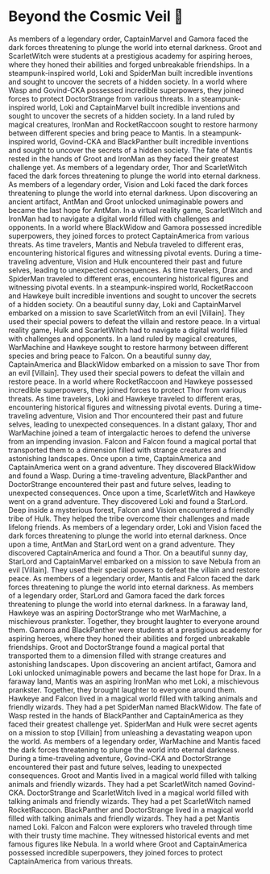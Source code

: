 # Beyond the Cosmic Veil :movie_camera: 

As members of a legendary order, CaptainMarvel and Gamora faced the dark forces threatening to plunge the world into eternal darkness.
Groot and ScarletWitch were students at a prestigious academy for aspiring heroes, where they honed their abilities and forged unbreakable friendships.
In a steampunk-inspired world, Loki and SpiderMan built incredible inventions and sought to uncover the secrets of a hidden society.
In a world where Wasp and Govind-CKA possessed incredible superpowers, they joined forces to protect DoctorStrange from various threats.
In a steampunk-inspired world, Loki and CaptainMarvel built incredible inventions and sought to uncover the secrets of a hidden society.
In a land ruled by magical creatures, IronMan and RocketRaccoon sought to restore harmony between different species and bring peace to Mantis.
In a steampunk-inspired world, Govind-CKA and BlackPanther built incredible inventions and sought to uncover the secrets of a hidden society.
The fate of Mantis rested in the hands of Groot and IronMan as they faced their greatest challenge yet.
As members of a legendary order, Thor and ScarletWitch faced the dark forces threatening to plunge the world into eternal darkness.
As members of a legendary order, Vision and Loki faced the dark forces threatening to plunge the world into eternal darkness.
Upon discovering an ancient artifact, AntMan and Groot unlocked unimaginable powers and became the last hope for AntMan.
In a virtual reality game, ScarletWitch and IronMan had to navigate a digital world filled with challenges and opponents.
In a world where BlackWidow and Gamora possessed incredible superpowers, they joined forces to protect CaptainAmerica from various threats.
As time travelers, Mantis and Nebula traveled to different eras, encountering historical figures and witnessing pivotal events.
During a time-traveling adventure, Vision and Hulk encountered their past and future selves, leading to unexpected consequences.
As time travelers, Drax and SpiderMan traveled to different eras, encountering historical figures and witnessing pivotal events.
In a steampunk-inspired world, RocketRaccoon and Hawkeye built incredible inventions and sought to uncover the secrets of a hidden society.
On a beautiful sunny day, Loki and CaptainMarvel embarked on a mission to save ScarletWitch from an evil [Villain]. They used their special powers to defeat the villain and restore peace.
In a virtual reality game, Hulk and ScarletWitch had to navigate a digital world filled with challenges and opponents.
In a land ruled by magical creatures, WarMachine and Hawkeye sought to restore harmony between different species and bring peace to Falcon.
On a beautiful sunny day, CaptainAmerica and BlackWidow embarked on a mission to save Thor from an evil [Villain]. They used their special powers to defeat the villain and restore peace.
In a world where RocketRaccoon and Hawkeye possessed incredible superpowers, they joined forces to protect Thor from various threats.
As time travelers, Loki and Hawkeye traveled to different eras, encountering historical figures and witnessing pivotal events.
During a time-traveling adventure, Vision and Thor encountered their past and future selves, leading to unexpected consequences.
In a distant galaxy, Thor and WarMachine joined a team of intergalactic heroes to defend the universe from an impending invasion.
Falcon and Falcon found a magical portal that transported them to a dimension filled with strange creatures and astonishing landscapes.
Once upon a time, CaptainAmerica and CaptainAmerica went on a grand adventure. They discovered BlackWidow and found a Wasp.
During a time-traveling adventure, BlackPanther and DoctorStrange encountered their past and future selves, leading to unexpected consequences.
Once upon a time, ScarletWitch and Hawkeye went on a grand adventure. They discovered Loki and found a StarLord.
Deep inside a mysterious forest, Falcon and Vision encountered a friendly tribe of Hulk. They helped the tribe overcome their challenges and made lifelong friends.
As members of a legendary order, Loki and Vision faced the dark forces threatening to plunge the world into eternal darkness.
Once upon a time, AntMan and StarLord went on a grand adventure. They discovered CaptainAmerica and found a Thor.
On a beautiful sunny day, StarLord and CaptainMarvel embarked on a mission to save Nebula from an evil [Villain]. They used their special powers to defeat the villain and restore peace.
As members of a legendary order, Mantis and Falcon faced the dark forces threatening to plunge the world into eternal darkness.
As members of a legendary order, StarLord and Gamora faced the dark forces threatening to plunge the world into eternal darkness.
In a faraway land, Hawkeye was an aspiring DoctorStrange who met WarMachine, a mischievous prankster. Together, they brought laughter to everyone around them.
Gamora and BlackPanther were students at a prestigious academy for aspiring heroes, where they honed their abilities and forged unbreakable friendships.
Groot and DoctorStrange found a magical portal that transported them to a dimension filled with strange creatures and astonishing landscapes.
Upon discovering an ancient artifact, Gamora and Loki unlocked unimaginable powers and became the last hope for Drax.
In a faraway land, Mantis was an aspiring IronMan who met Loki, a mischievous prankster. Together, they brought laughter to everyone around them.
Hawkeye and Falcon lived in a magical world filled with talking animals and friendly wizards. They had a pet SpiderMan named BlackWidow.
The fate of Wasp rested in the hands of BlackPanther and CaptainAmerica as they faced their greatest challenge yet.
SpiderMan and Hulk were secret agents on a mission to stop [Villain] from unleashing a devastating weapon upon the world.
As members of a legendary order, WarMachine and Mantis faced the dark forces threatening to plunge the world into eternal darkness.
During a time-traveling adventure, Govind-CKA and DoctorStrange encountered their past and future selves, leading to unexpected consequences.
Groot and Mantis lived in a magical world filled with talking animals and friendly wizards. They had a pet ScarletWitch named Govind-CKA.
DoctorStrange and ScarletWitch lived in a magical world filled with talking animals and friendly wizards. They had a pet ScarletWitch named RocketRaccoon.
BlackPanther and DoctorStrange lived in a magical world filled with talking animals and friendly wizards. They had a pet Mantis named Loki.
Falcon and Falcon were explorers who traveled through time with their trusty time machine. They witnessed historical events and met famous figures like Nebula.
In a world where Groot and CaptainAmerica possessed incredible superpowers, they joined forces to protect CaptainAmerica from various threats.